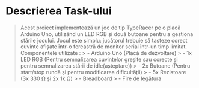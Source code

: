 # Descrierea Task-ului
> Acest proiect implementează un joc de tip TypeRacer pe o placă Arduino Uno, utilizând un LED RGB și două butoane pentru a gestiona stările jocului. Jocul este simplu: jucătorul trebuie să tasteze corect cuvinte afișate într-o fereastră de monitor serial într-un timp limitat.
> Componentele utilizate :
    > - Arduino Uno (Placă de dezvoltare)
    > - 1x LED RGB (Pentru semnalizarea cuvintelor greșite sau corecte și pentru semnalizarea stării de idle(așteptare))
    > - 2x Butoane (Pentru start/stop rundă și pentru modificarea dificultății)
    > - 5x Rezistoare (3x 330 Ω și 2x 1k Ω)
    > - Breadboard
    > - Fire de legătura
